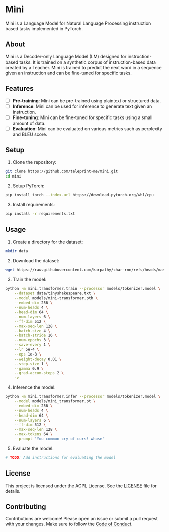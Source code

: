 # Mini

Mini is a Language Model for Natural Language Processing instruction based tasks implemented in PyTorch.

## About

Mini is a Decoder-only Language Model (LM) designed for instruction-based tasks. It is trained on a synthetic corpus of instruction-based data created by a Teacher. Mini is trained to predict the next word in a sequence given an instruction and can be fine-tuned for specific tasks.

## Features

- [ ] **Pre-training**: Mini can be pre-trained using plaintext or structured data.
- [ ] **Inference**: Mini can be used for inference to generate text given an instruction.
- [ ] **Fine-tuning**: Mini can be fine-tuned for specific tasks using a small amount of data.
- [ ] **Evaluation**: Mini can be evaluated on various metrics such as perplexity and BLEU score.

## Setup

1. Clone the repository:

```sh
git clone https://github.com/teleprint-me/mini.git
cd mini
```

2. Setup PyTorch:

```sh
pip install torch --index-url https://download.pytorch.org/whl/cpu
```

3. Install requirements:

```sh
pip install -r requirements.txt
```

## Usage

1. Create a directory for the dataset:

```sh
mkdir data
```

2. Download the dataset:

```sh
wget https://raw.githubusercontent.com/karpathy/char-rnn/refs/heads/master/data/tinyshakespeare/input.txt -O data/tinyshakespeare.txt
```

3. Train the model:

```sh
python -m mini.transformer.train --processor models/tokenizer.model \
    --dataset data/tinyshakespeare.txt \
    --model models/mini-transformer.pth \
    --embed-dim 256 \
    --num-heads 4 \
    --head-dim 64 \
    --num-layers 6 \
    --ff-dim 512 \
    --max-seq-len 128 \
    --batch-size 4 \
    --batch-stride 16 \
    --num-epochs 3 \
    --save-every 1 \
    --lr 5e-4 \
    --eps 1e-8 \
    --weight-decay 0.01 \
    --step-size 1 \
    --gamma 0.9 \
    --grad-accum-steps 2 \
    -v
```

4. Inference the model:

```sh
python -m mini.transformer.infer --processor models/tokenizer.model \
    --model models/mini_transformer.pt \
    --embed-dim 256 \
    --num-heads 4 \
    --head-dim 64 \
    --num-layers 6 \
    --ff-dim 512 \
    --max-seq-len 128 \
    --max-tokens 64 \
    --prompt 'You common cry of curs! whose'
```

5. Evaluate the model:

```sh
# TODO: Add instructions for evaluating the model
```

## License

This project is licensed under the AGPL License. See the [LICENSE](LICENSE) file for details.

## Contributing

Contributions are welcome! Please open an issue or submit a pull request with your changes. Make sure to follow the [Code of Conduct](CODE_OF_CONDUCT.md). 
